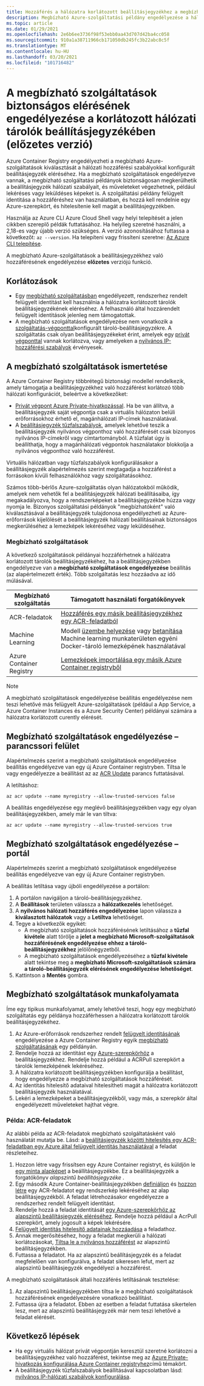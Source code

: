 ```yaml
---
title: Hozzáférés a hálózatra korlátozott beállításjegyzékhez a megbízható Azure szolgáltatás használatával
description: Megbízható Azure-szolgáltatási példány engedélyezése a hálózatra korlátozott tárolók beállításjegyzékének biztonságos eléréséhez a képek lekéréséhez vagy leküldéséhez
ms.topic: article
ms.date: 01/29/2021
ms.openlocfilehash: 2e6b6ee3736f98f53ebb0aa43d707d42ba4cc058
ms.sourcegitcommit: 910a1a38711966cb171050db245fc3b22abc8c5f
ms.translationtype: MT
ms.contentlocale: hu-HU
ms.lasthandoff: 03/20/2021
ms.locfileid: "101716482"
---
```

# <a name="allow-trusted-services-to-securely-access-a-network-restricted-container-registry-preview"></a>A megbízható szolgáltatások biztonságos elérésének engedélyezése a korlátozott hálózati tárolók beállításjegyzékében (előzetes verzió)

Azure Container Registry engedélyezheti a megbízható Azure-szolgáltatások kiválasztását a hálózati hozzáférési szabályokkal konfigurált beállításjegyzék eléréséhez. Ha a megbízható szolgáltatások engedélyezve vannak, a megbízható szolgáltatási példányok biztonságosan megkerülhetik a beállításjegyzék hálózati szabályait, és műveleteket végezhetnek, például lekéréses vagy leküldéses képeket is. A szolgáltatási példány felügyelt identitása a hozzáféréshez van használatban, és hozzá kell rendelnie egy Azure-szerepkört, és hitelesítenie kell magát a beállításjegyzékben.

Használja az Azure CLI Azure Cloud Shell vagy helyi telepítését a jelen cikkben szereplő példák futtatásához. Ha helyileg szeretné használni, a 2,18-es vagy újabb verzió szükséges. A verzió azonosításához futtassa a következőt: `az --version`. Ha telepíteni vagy frissíteni szeretne: [Az Azure CLI telepítése](/cli/azure/install-azure-cli).

A megbízható Azure-szolgáltatások a beállításjegyzékhez való hozzáférésének engedélyezése **előzetes** verziójú funkció.

## <a name="limitations"></a>Korlátozások

* Egy [megbízható szolgáltatásban](#trusted-services) engedélyezett, rendszerhez rendelt felügyelt identitást kell használnia a hálózatra korlátozott tárolók beállításjegyzékének eléréséhez. A felhasználó által hozzárendelt felügyelt identitások jelenleg nem támogatottak.
* A megbízható szolgáltatások engedélyezése nem vonatkozik a [szolgáltatás-végponttal](container-registry-vnet.md)konfigurált tároló-beállításjegyzékre. A szolgáltatás csak olyan beállításjegyzékeket érint, amelyek egy [privát végponttal](container-registry-private-link.md) vannak korlátozva, vagy amelyeken a [nyilvános IP-hozzáférési szabályok](container-registry-access-selected-networks.md) érvényesek. 

## <a name="about-trusted-services"></a>A megbízható szolgáltatások ismertetése

A Azure Container Registry többrétegű biztonsági modellel rendelkezik, amely támogatja a beállításjegyzékhez való hozzáférést korlátozó több hálózati konfigurációt, beleértve a következőket:

* [Privát végpont Azure Private-hivatkozással](container-registry-private-link.md). Ha be van állítva, a beállításjegyzék saját végpontja csak a virtuális hálózaton belüli erőforrásokhoz érhető el, magánhálózati IP-címek használatával.  
* A [beállításjegyzék tűzfalszabályok](container-registry-access-selected-networks.md), amelyek lehetővé teszik a beállításjegyzék nyilvános végponthoz való hozzáférését csak bizonyos nyilvános IP-címekről vagy címtartományból. A tűzfalat úgy is beállíthatja, hogy a magánhálózati végpontok használatakor blokkolja a nyilvános végponthoz való hozzáférést.

Virtuális hálózatban vagy tűzfalszabályok konfigurálásakor a beállításjegyzék alapértelmezés szerint megtagadja a hozzáférést a forrásokon kívüli felhasználókhoz vagy szolgáltatásokhoz. 

Számos több-bérlős Azure-szolgáltatás olyan hálózatokból működik, amelyek nem vehetők fel a beállításjegyzék hálózati beállításaiba, így megakadályozva, hogy a rendszerképeket a beállításjegyzékbe húzza vagy nyomja le. Bizonyos szolgáltatási példányok "megbízhatóként" való kiválasztásával a beállításjegyzék tulajdonosa engedélyezheti az Azure-erőforrások kijelölését a beállításjegyzék hálózati beállításainak biztonságos megkerüléséhez a lemezképek lekéréséhez vagy leküldéséhez. 

### <a name="trusted-services"></a>Megbízható szolgáltatások

A következő szolgáltatások példányai hozzáférhetnek a hálózatra korlátozott tárolók beállításjegyzékéhez, ha a beállításjegyzékben engedélyezve van a **megbízható szolgáltatások engedélyezése** beállítás (az alapértelmezett érték). Több szolgáltatás lesz hozzáadva az idő múlásával.

|Megbízható szolgáltatás  |Támogatott használati forgatókönyvek  |
|---------|---------|
|ACR-feladatok     | [Hozzáférés egy másik beállításjegyzékhez egy ACR-feladatból](container-registry-tasks-cross-registry-authentication.md)       |
|Machine Learning | Modell [üzembe helyezése](../machine-learning/how-to-deploy-custom-docker-image.md) vagy [betanítása](../machine-learning/how-to-train-with-custom-image.md) Machine learning munkaterületen egyéni Docker-tároló lemezképének használatával |
|Azure Container Registry | [Lemezképek importálása egy másik Azure Container registryből](container-registry-import-images.md#import-from-an-azure-container-registry-in-the-same-ad-tenant) | 

> [!NOTE]
> A megbízható szolgáltatások engedélyezése beállítás engedélyezése nem teszi lehetővé más felügyelt Azure-szolgáltatások (például a App Service, a Azure Container Instances és a Azure Security Center) példányai számára a hálózatra korlátozott curently elérését.

## <a name="allow-trusted-services---cli"></a>Megbízható szolgáltatások engedélyezése – parancssori felület

Alapértelmezés szerint a megbízható szolgáltatások engedélyezése beállítás engedélyezve van egy új Azure Container registryben. Tiltsa le vagy engedélyezze a beállítást az az [ACR Update](/cli/azure/acr#az-acr-update) parancs futtatásával.

A letiltáshoz:

```azurecli
az acr update --name myregistry --allow-trusted-services false
```

A beállítás engedélyezése egy meglévő beállításjegyzékben vagy egy olyan beállításjegyzékben, amely már le van tiltva:

```azurecli
az acr update --name myregistry --allow-trusted-services true
```

## <a name="allow-trusted-services---portal"></a>Megbízható szolgáltatások engedélyezése – portál

Alapértelmezés szerint a megbízható szolgáltatások engedélyezése beállítás engedélyezve van egy új Azure Container registryben. 

A beállítás letiltása vagy újbóli engedélyezése a portálon:

1. A portálon navigáljon a tároló-beállításjegyzékhez.
1. A **Beállítások** területen válassza a **hálózatkezelés** lehetőséget. 
1. A **nyilvános hálózati hozzáférés engedélyezése** lapon válassza a **kiválasztott hálózatok** vagy a **Letiltva** lehetőséget.
1. Tegye a következők egyikét:
    * A megbízható szolgáltatások hozzáférésének letiltásához a **tűzfal kivétele** alatt törölje a **jelet a megbízható Microsoft-szolgáltatások hozzáférésének engedélyezése ehhez a tároló-beállításjegyzékhez** jelölőnégyzetből. 
    * A megbízható szolgáltatások engedélyezéséhez a **tűzfal kivétele** alatt tekintse meg a **megbízható Microsoft-szolgáltatások számára a tároló-beállításjegyzék elérésének engedélyezése lehetőséget**.
1. Kattintson a **Mentés** gombra.

## <a name="trusted-services-workflow"></a>Megbízható szolgáltatások munkafolyamata

Íme egy tipikus munkafolyamat, amely lehetővé teszi, hogy egy megbízható szolgáltatás egy példánya hozzáférhessen a hálózatra korlátozott tárolók beállításjegyzékéhez.

1. Az Azure-erőforrások rendszerhez rendelt [felügyelt identitásának](../active-directory/managed-identities-azure-resources/overview.md) engedélyezése a Azure Container Registry egyik [megbízható szolgáltatásának](#trusted-services) egy példányán.
1. Rendelje hozzá az identitást egy [Azure-szerepkörhöz](container-registry-roles.md) a beállításjegyzékhez. Rendelje hozzá például a ACRPull szerepkört a tárolók lemezképének lekéréséhez.
1. A hálózatra korlátozott beállításjegyzékben konfigurálja a beállítást, hogy engedélyezze a megbízható szolgáltatások hozzáférését.
1. Az identitás hitelesítő adataival hitelesítheti magát a hálózatra korlátozott beállításjegyzék használatával. 
1. Lekéri a lemezképeket a beállításjegyzékből, vagy más, a szerepkör által engedélyezett műveleteket hajthat végre.

### <a name="example-acr-tasks"></a>Példa: ACR-feladatok

Az alábbi példa az ACR-feladatok megbízható szolgáltatásként való használatát mutatja be. Lásd: a [beállításjegyzék közötti hitelesítés egy ACR-feladatban egy Azure által felügyelt identitás használatával](container-registry-tasks-cross-registry-authentication.md) a feladat részleteihez.

1. Hozzon létre vagy frissítsen egy Azure Container registryt, és küldjön le [egy minta alapképet](container-registry-tasks-cross-registry-authentication.md#prepare-base-registry) a beállításjegyzékbe. Ez a beállításjegyzék a forgatókönyv *alapszintű beállításjegyzéke* .
1. Egy második Azure Container-beállításjegyzékben [definiáljon](container-registry-tasks-cross-registry-authentication.md#define-task-steps-in-yaml-file) és [hozzon létre](container-registry-tasks-cross-registry-authentication.md#option-2-create-task-with-system-assigned-identity) egy ACR-feladatot egy rendszerkép lekéréséhez az alap beállításjegyzékből. A feladat létrehozásakor engedélyezze a rendszerhez rendelt felügyelt identitást.
1. Rendelje hozzá a feladat identitását [egy Azure-szerepkörhöz az alapszintű beállításjegyzék eléréséhez](container-registry-tasks-authentication-managed-identity.md#3-grant-the-identity-permissions-to-access-other-azure-resources). Rendelje hozzá például a AcrPull szerepkört, amely jogosult a képek lekérésére.
1. [Felügyelt identitás hitelesítő adatainak hozzáadása](container-registry-tasks-authentication-managed-identity.md#4-optional-add-credentials-to-the-task) a feladathoz.
1. Annak megerősítéséhez, hogy a feladat megkerüli a hálózati korlátozásokat, [Tiltsa le a nyilvános hozzáférést](container-registry-access-selected-networks.md#disable-public-network-access) az alapszintű beállításjegyzékben.
1. Futtassa a feladatot. Ha az alapszintű beállításjegyzék és a feladat megfelelően van konfigurálva, a feladat sikeresen lefut, mert az alapszintű beállításjegyzék engedélyezi a hozzáférést.

A megbízható szolgáltatások általi hozzáférés letiltásának tesztelése:

1. Az alapszintű beállításjegyzékben tiltsa le a megbízható szolgáltatások hozzáférésének engedélyezésére vonatkozó beállítást.
1. Futtassa újra a feladatot. Ebben az esetben a feladat futtatása sikertelen lesz, mert az alapszintű beállításjegyzék már nem teszi lehetővé a feladat elérését.

## <a name="next-steps"></a>Következő lépések

* Ha egy virtuális hálózat privát végpontján keresztül szeretné korlátozni a beállításjegyzékhez való hozzáférést, tekintse meg az [Azure Private-hivatkozás konfigurálása Azure Container registryhez](container-registry-private-link.md)című témakört.
* A beállításjegyzék tűzfalszabályok beállításával kapcsolatban lásd: [nyilvános IP-hálózati szabályok konfigurálása](container-registry-access-selected-networks.md).
